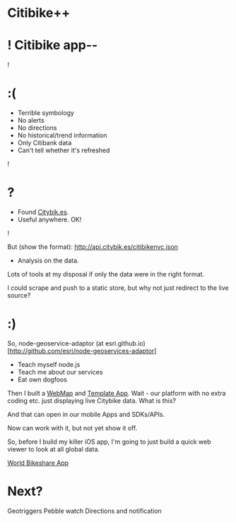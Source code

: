 Citibike++
===

!
Citibike app--
===

!

:(
===
* Terrible symbology
* No alerts
* No directions
* No historical/trend information
* Only Citibank data
* Can't tell whether it's refreshed

!

# ?
* Found
[Citybik.es](http://citybik.es).
* Useful anywhere. OK!
 
!

But (show the format): http://api.citybik.es/citibikenyc.json

+ Analysis on the data.

Lots of tools at my disposal if only the data were in the right format.

I could scrape and push to a static store, but why not just redirect to the live source?

# :)
So, node-geoservice-adaptor (at esri.github.io) [http://github.com/esri/node-geoservices-adaptor]

* Teach myself node.js
* Teach me about our services
* Eat own dogfoos

Then I built a [WebMap](http://geeknixta.maps.arcgis.com/home/webmap/viewer.html?webmap=960e5f0425b34765a957036e9cd38bb5) and [Template App](http://geeknixta.maps.arcgis.com/apps/OnePane/basicviewer/index.html?appid=adaf2757b3d346a09647d28574df22bd).
Wait - our platform with no extra coding etc. just displaying live Citybike data. What is this?

And that can open in our mobile Apps and SDKs/APIs.

Now can work with it, but not yet show it off.

So, before I build my killer iOS app, I'm going to just build a quick web viewer to look
at all global data.

[World Bikeshare App](http://geonode.stg.geeknixta.com/webmaps/world-bikeshares/index.html)

# Next?
Geotriggers
Pebble watch
Directions and notification